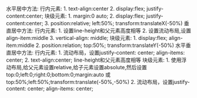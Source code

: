 水平居中方法:
    行内元素:
        1. text-align:center
        2. display:flex; justify-content:center;
    块级元素:
        1. margin:0 auto;
        2. display:flex; justify-content:center;
        3. position:relative;  left:50%; transform:translateX(-50%)
垂直居中方法:
    行内元素:
        1. 设置line-height和父元素高度相等
        2. 设置流动布局,设置align-item:middle
        3. vertical-align: middle;
    块级元素:
        1. display:flex; align-item:middle
        2. position:relation; top:50%; transform:translateY(-50%)
水平垂直居中方法:
    行内元素:
        1. 流动布局，设置justify-content: center; align-items: center;
        2. text-align:center; line-height和父元素高度相等
    块级元素:
        1. 使用浮动布局,给父元素设置relative,给子元素设置absolute,然后设置top:0;left:0;right:0;bottom:0;margin:auto
            或top:50%;left:50%;transform:translate(-50%,-50%)
        2. 流动布局，设置justify-content: center; align-items: center;